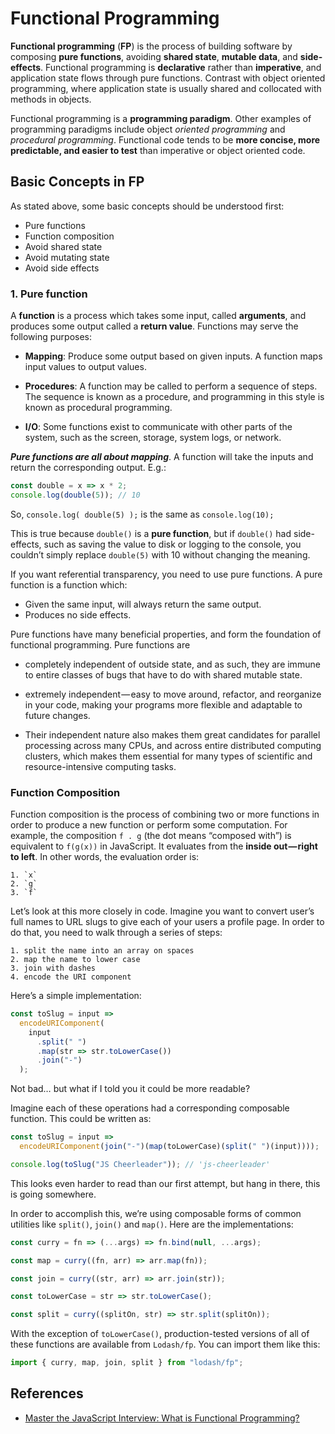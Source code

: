 # Functional Programming

**Functional programming** (**FP**) is the process of building software by composing **pure functions**, avoiding **shared state**, **mutable data**, and **side-effects**. Functional programming is **declarative** rather than **imperative**, and application state flows through pure functions. Contrast with object oriented programming, where application state is usually shared and collocated with methods in objects.

Functional programming is a **programming paradigm**. Other examples of programming paradigms include object _oriented programming_ and _procedural programming_. Functional code tends to be **more concise, more predictable, and easier to test** than imperative or object oriented code.

## Basic Concepts in FP

As stated above, some basic concepts should be understood first:

- Pure functions
- Function composition
- Avoid shared state
- Avoid mutating state
- Avoid side effects

### 1. Pure function

A **function** is a process which takes some input, called **arguments**, and produces some output called a **return value**. Functions may serve the following purposes:

- **Mapping**: Produce some output based on given inputs. A function maps input values to output values.

- **Procedures**: A function may be called to perform a sequence of steps. The sequence is known as a procedure, and programming in this style is known as procedural programming.

- **I/O**: Some functions exist to communicate with other parts of the system, such as the screen, storage, system logs, or network.

**_Pure functions are all about mapping_**. A function will take the inputs and return the corresponding output. E.g.:

```js
const double = x => x * 2;
console.log(double(5)); // 10
```

So, `console.log( double(5) );` is the same as `console.log(10);`

This is true because `double()` is a **pure function**, but if `double()` had side-effects, such as saving the value to disk or logging to the console, you couldn’t simply replace `double(5)` with 10 without changing the meaning.

If you want referential transparency, you need to use pure functions.
A pure function is a function which:

- Given the same input, will always return the same output.
- Produces no side effects.

Pure functions have many beneficial properties, and form the foundation of functional programming. Pure functions are

- completely independent of outside state, and as such, they are immune to entire classes of bugs that have to do with shared mutable state.

- extremely independent — easy to move around, refactor, and reorganize in your code, making your programs more flexible and adaptable to future changes.

- Their independent nature also makes them great candidates for parallel processing across many CPUs, and across entire distributed computing clusters, which makes them essential for many types of scientific and resource-intensive computing tasks.

### Function Composition

Function composition is the process of combining two or more functions in order to produce a new function or perform some computation. For example, the composition `f . g` (the dot means “composed with”) is equivalent to `f(g(x))` in JavaScript. It evaluates from the **inside out — right to left**. In other words, the evaluation order is:

    1. `x`
    2. `g`
    3. `f`

Let’s look at this more closely in code. Imagine you want to convert user’s full names to URL slugs to give each of your users a profile page. In order to do that, you need to walk through a series of steps:

    1. split the name into an array on spaces
    2. map the name to lower case
    3. join with dashes
    4. encode the URI component

Here’s a simple implementation:

```js
const toSlug = input =>
  encodeURIComponent(
    input
      .split(" ")
      .map(str => str.toLowerCase())
      .join("-")
  );
```

Not bad… but what if I told you it could be more readable?

Imagine each of these operations had a corresponding composable function. This could be written as:

```js
const toSlug = input =>
  encodeURIComponent(join("-")(map(toLowerCase)(split(" ")(input))));

console.log(toSlug("JS Cheerleader")); // 'js-cheerleader'
```

This looks even harder to read than our first attempt, but hang in there, this is going somewhere.

In order to accomplish this, we’re using composable forms of common utilities like `split()`, `join()` and `map()`. Here are the implementations:

```js
const curry = fn => (...args) => fn.bind(null, ...args);

const map = curry((fn, arr) => arr.map(fn));

const join = curry((str, arr) => arr.join(str));

const toLowerCase = str => str.toLowerCase();

const split = curry((splitOn, str) => str.split(splitOn));
```

With the exception of `toLowerCase()`, production-tested versions of all of these functions are available from `Lodash/fp`. You can import them like this:

```js
import { curry, map, join, split } from "lodash/fp";
```

## References

- [Master the JavaScript Interview: What is Functional Programming?](https://medium.com/javascript-scene/master-the-javascript-interview-what-is-functional-programming-7f218c68b3a0)
